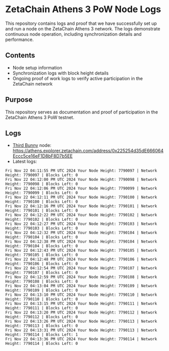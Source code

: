 # ZetaChain Athens 3 PoW Node Logs
This repository contains logs and proof that we have successfully set up and run a node on the ZetaChain Athens 3 network. The logs demonstrate continuous node operation, including synchronization details and performance.

## Contents
- Node setup information
- Synchronization logs with block height details
- Ongoing proof of work logs to verify active participation in the ZetaChain network

## Purpose
This repository serves as documentation and proof of participation in the ZetaChain Athens 3 PoW testnet.

## Logs

- [Third Bunny](https://thirdbunny.xyz/) node: https://athens.explorer.zetachain.com/address/0x225254d35dE666064Eccc5ce16eF1D8bF8D7b5EE
- Latest logs:
```
Fri Nov 22 04:11:55 PM UTC 2024 Your Node Height: 7790097 | Network Height: 7790097 | Blocks Left: 0
Fri Nov 22 04:12:00 PM UTC 2024 Your Node Height: 7790098 | Network Height: 7790098 | Blocks Left: 0
Fri Nov 22 04:12:06 PM UTC 2024 Your Node Height: 7790099 | Network Height: 7790099 | Blocks Left: 0
Fri Nov 22 04:12:11 PM UTC 2024 Your Node Height: 7790100 | Network Height: 7790100 | Blocks Left: 0
Fri Nov 22 04:12:16 PM UTC 2024 Your Node Height: 7790101 | Network Height: 7790101 | Blocks Left: 0
Fri Nov 22 04:12:22 PM UTC 2024 Your Node Height: 7790102 | Network Height: 7790102 | Blocks Left: 0
Fri Nov 22 04:12:27 PM UTC 2024 Your Node Height: 7790103 | Network Height: 7790103 | Blocks Left: 0
Fri Nov 22 04:12:32 PM UTC 2024 Your Node Height: 7790104 | Network Height: 7790104 | Blocks Left: 0
Fri Nov 22 04:12:38 PM UTC 2024 Your Node Height: 7790104 | Network Height: 7790104 | Blocks Left: 0
Fri Nov 22 04:12:43 PM UTC 2024 Your Node Height: 7790105 | Network Height: 7790105 | Blocks Left: 0
Fri Nov 22 04:12:48 PM UTC 2024 Your Node Height: 7790106 | Network Height: 7790106 | Blocks Left: 0
Fri Nov 22 04:12:54 PM UTC 2024 Your Node Height: 7790107 | Network Height: 7790107 | Blocks Left: 0
Fri Nov 22 04:12:59 PM UTC 2024 Your Node Height: 7790108 | Network Height: 7790108 | Blocks Left: 0
Fri Nov 22 04:13:04 PM UTC 2024 Your Node Height: 7790109 | Network Height: 7790109 | Blocks Left: 0
Fri Nov 22 04:13:10 PM UTC 2024 Your Node Height: 7790110 | Network Height: 7790110 | Blocks Left: 0
Fri Nov 22 04:13:15 PM UTC 2024 Your Node Height: 7790111 | Network Height: 7790111 | Blocks Left: 0
Fri Nov 22 04:13:20 PM UTC 2024 Your Node Height: 7790112 | Network Height: 7790112 | Blocks Left: 0
Fri Nov 22 04:13:26 PM UTC 2024 Your Node Height: 7790113 | Network Height: 7790113 | Blocks Left: 0
Fri Nov 22 04:13:31 PM UTC 2024 Your Node Height: 7790113 | Network Height: 7790114 | Blocks Left: 1
Fri Nov 22 04:13:36 PM UTC 2024 Your Node Height: 7790114 | Network Height: 7790114 | Blocks Left: 0
```
